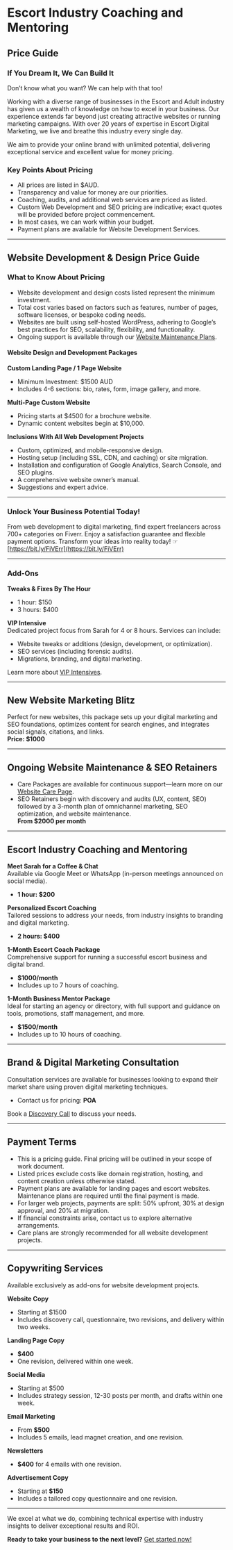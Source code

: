 # Escort Industry Coaching and Mentoring

## Price Guide

### If You Dream It, We Can Build It

Don’t know what you want? We can help with that too!

Working with a diverse range of businesses in the Escort and Adult industry has given us a wealth of knowledge on how to excel in your business. Our experience extends far beyond just creating attractive websites or running marketing campaigns. With over 20 years of expertise in Escort Digital Marketing, we live and breathe this industry every single day.

We aim to provide your online brand with unlimited potential, delivering exceptional service and excellent value for money pricing.

### Key Points About Pricing

- All prices are listed in $AUD.
- Transparency and value for money are our priorities.
- Coaching, audits, and additional web services are priced as listed.
- Custom Web Development and SEO pricing are indicative; exact quotes will be provided before project commencement.
- In most cases, we can work within your budget.
- Payment plans are available for Website Development Services.

---

## Website Development & Design Price Guide

### What to Know About Pricing

- Website development and design costs listed represent the minimum investment.
- Total cost varies based on factors such as features, number of pages, software licenses, or bespoke coding needs.
- Websites are built using self-hosted WordPress, adhering to Google’s best practices for SEO, scalability, flexibility, and functionality.
- Ongoing support is available through our [Website Maintenance Plans](https://bit.ly/FiVErr).

#### Website Design and Development Packages

**Custom Landing Page / 1 Page Website**  
- Minimum Investment: $1500 AUD  
- Includes 4-6 sections: bio, rates, form, image gallery, and more.

**Multi-Page Custom Website**  
- Pricing starts at $4500 for a brochure website.  
- Dynamic content websites begin at $10,000.  

**Inclusions With All Web Development Projects**  
- Custom, optimized, and mobile-responsive design.  
- Hosting setup (including SSL, CDN, and caching) or site migration.  
- Installation and configuration of Google Analytics, Search Console, and SEO plugins.  
- A comprehensive website owner’s manual.  
- Suggestions and expert advice.

---

### Unlock Your Business Potential Today!  
From web development to digital marketing, find expert freelancers across 700+ categories on Fiverr. Enjoy a satisfaction guarantee and flexible payment options. Transform your ideas into reality today! ☞ [https://bit.ly/FiVErr](https://bit.ly/FiVErr)  

---

### Add-Ons

**Tweaks & Fixes By The Hour**  
- 1 hour: $150  
- 3 hours: $400  

**VIP Intensive**  
Dedicated project focus from Sarah for 4 or 8 hours. Services can include:  
- Website tweaks or additions (design, development, or optimization).  
- SEO services (including forensic audits).  
- Migrations, branding, and digital marketing.

Learn more about [VIP Intensives](https://bit.ly/FiVErr).

---

## New Website Marketing Blitz

Perfect for new websites, this package sets up your digital marketing and SEO foundations, optimizes content for search engines, and integrates social signals, citations, and links.  
**Price: $1000**

---

## Ongoing Website Maintenance & SEO Retainers

- Care Packages are available for continuous support—learn more on our [Website Care Page](https://bit.ly/FiVErr).  
- SEO Retainers begin with discovery and audits (UX, content, SEO) followed by a 3-month plan of omnichannel marketing, SEO optimization, and website maintenance.  
  **From $2000 per month**  

---

## Escort Industry Coaching and Mentoring

**Meet Sarah for a Coffee & Chat**  
Available via Google Meet or WhatsApp (in-person meetings announced on social media).  
- **1 hour: $200**

**Personalized Escort Coaching**  
Tailored sessions to address your needs, from industry insights to branding and digital marketing.  
- **2 hours: $400**

**1-Month Escort Coach Package**  
Comprehensive support for running a successful escort business and digital brand.  
- **$1000/month**  
- Includes up to 7 hours of coaching.

**1-Month Business Mentor Package**  
Ideal for starting an agency or directory, with full support and guidance on tools, promotions, staff management, and more.  
- **$1500/month**  
- Includes up to 10 hours of coaching.

---

## Brand & Digital Marketing Consultation

Consultation services are available for businesses looking to expand their market share using proven digital marketing techniques.  
- Contact us for pricing: **POA**  

Book a [Discovery Call](https://bit.ly/FiVErr) to discuss your needs.

---

## Payment Terms

- This is a pricing guide. Final pricing will be outlined in your scope of work document.  
- Listed prices exclude costs like domain registration, hosting, and content creation unless otherwise stated.  
- Payment plans are available for landing pages and escort websites. Maintenance plans are required until the final payment is made.  
- For larger web projects, payments are split: 50% upfront, 30% at design approval, and 20% at migration.  
- If financial constraints arise, contact us to explore alternative arrangements.  
- Care plans are strongly recommended for all website development projects.

---

## Copywriting Services

Available exclusively as add-ons for website development projects.

**Website Copy**  
- Starting at $1500  
- Includes discovery call, questionnaire, two revisions, and delivery within two weeks.

**Landing Page Copy**  
- **$400**  
- One revision, delivered within one week.

**Social Media**  
- Starting at $500  
- Includes strategy session, 12-30 posts per month, and drafts within one week.

**Email Marketing**  
- From **$500**  
- Includes 5 emails, lead magnet creation, and one revision.

**Newsletters**  
- **$400** for 4 emails with one revision.  

**Advertisement Copy**  
- Starting at **$150**  
- Includes a tailored copy questionnaire and one revision.

---

We excel at what we do, combining technical expertise with industry insights to deliver exceptional results and ROI.

**Ready to take your business to the next level?** [Get started now!](https://bit.ly/FiVErr)

